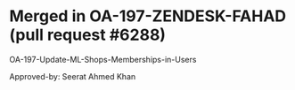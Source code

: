 # Merged in OA-197-ZENDESK-FAHAD (pull request #6288)

OA-197-Update-ML-Shops-Memberships-in-Users

Approved-by: Seerat Ahmed Khan
